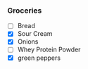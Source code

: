 ### Groceries

- [ ] Bread
- [x] Sour Cream
- [x] Onions
- [ ] Whey Protein Powder
- [x] green peppers